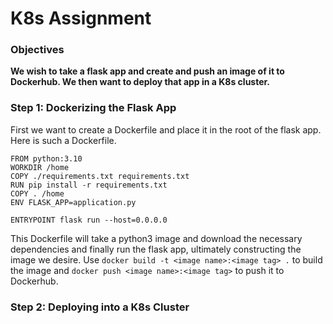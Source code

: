 # K8s Assignment
### Objectives
**We wish to take a flask app and create and push an image of it to Dockerhub. We then want to deploy that app in a K8s cluster.**

### Step 1: Dockerizing the Flask App
First we want to create a Dockerfile and place it in the root of the flask app. Here is such a Dockerfile.

```
FROM python:3.10
WORKDIR /home
COPY ./requirements.txt requirements.txt
RUN pip install -r requirements.txt
COPY . /home
ENV FLASK_APP=application.py

ENTRYPOINT flask run --host=0.0.0.0
```

This Dockerfile will take a python3 image and download the necessary dependencies and finally run the flask app, ultimately constructing the image we desire. Use `docker build -t <image name>:<image tag> .` to build the image and `docker push <image name>:<image tag>` to push it to Dockerhub.

### Step 2: Deploying into a K8s Cluster

